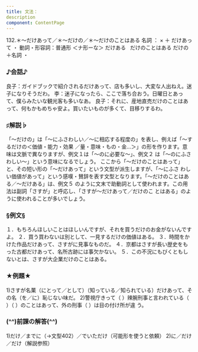 ```yaml
---
title: 文法：
description
component: ContentPage
---
```



132.＊～だけあって／＊～だけの／＊～だけのことはある
名詞 ： × ＋ だけあって ・
動詞・形容詞：普通形 ＜ナ形ーな＞ だけある  
だけのことはある
だけの＋名詞 ・
### ♪会話♪
良子：ガイドブックで紹介されるだけあって、店も多いし、大変な人出ねえ。迷子になりそうだわ。
李：迷子になったら、ここで落ち合おう。日曜日とあって、僕らみたいな観光客も多いなあ。
良子：それに、産地直売だけのことはあって、何もかもめちゃ安よ。買いたいものが多くて、目移りするわ。
### ♯解説♭
「～だけの」は「～にふさわしい／～に相応する程度の」を表し、例えば「～するだけの＜価値・能力・効果
／量・意味・もの・金…＞」の形を作ります。意味は文脈で異なりますが、例文１は「～のに必要な～」、例文２ は「～のにふさわしい～」という意味になるでしょう。
ここから「～だけのことはあって」と、その短い形の「～だけあって」という文型が派生しますが、「～にふさ わしい価値があって」という感嘆・賛辞を表す文型となります。「～だけのことはある／～だけある」は、例文５ のように文末で助動詞として使われます。この用法は副詞「さすが」と呼応し、「さすが～だけあって／だけのこ とはある」のように使われることが多いでしょう。
### §例文§
１．もちろんほしいことはほしいんですが、それを買うだけのお金がないんですよ。
２．買う買わないは別として、一見するだけの価値はある。
３．時間をかけた作品だけあって、さすがに見事なものだ。
４．京都はさすが長い歴史をもった古都だけあって、名所古跡には事欠かない。
５．この不況にもびくともしないとは、さすが大企業だけのことはある。
### ★例題★
1)さすが名菓（にとって／として）（知っている／知られている）だけあって、その名（を／に）恥じない味だ。
2)警視庁きって（ ）辣腕刑事と言われている（ ）（ ）のことはあって、外の刑事（ ）は目の付け所が違
う。
### (^^)前課の解答(^^)
1)だけ／までに（→文型402）／でいただけ（可能形を使うと依頼）
2)に／だけ／だけ（解説参照）
